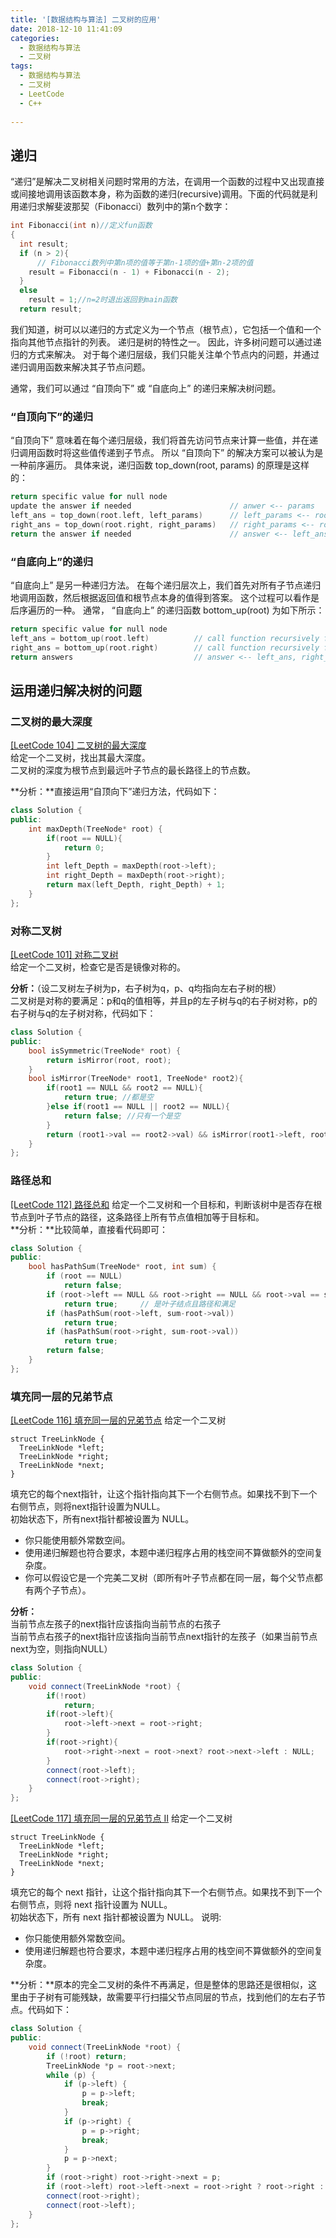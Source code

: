 ```yaml
---
title: '[数据结构与算法] 二叉树的应用'
date: 2018-12-10 11:41:09
categories: 
  - 数据结构与算法
  - 二叉树
tags:
  - 数据结构与算法
  - 二叉树
  - LeetCode
  - C++
 
---
```


## 递归 ##
“递归”是解决二叉树相关问题时常用的方法，在调用一个函数的过程中又出现直接或间接地调用该函数本身，称为函数的递归(recursive)调用。下面的代码就是利用递归求解斐波那契（Fibonacci）数列中的第n个数字：
<!-- more --> 
```cpp
int Fibonacci(int n)//定义fun函数
{
  int result;
  if (n > 2){
      // Fibonacci数列中第n项的值等于第n-1项的值+第n-2项的值
    result = Fibonacci(n - 1) + Fibonacci(n - 2);
  }
  else
    result = 1;//n=2时退出返回到main函数
  return result;
```
我们知道，树可以以递归的方式定义为一个节点（根节点），它包括一个值和一个指向其他节点指针的列表。 递归是树的特性之一。 因此，许多树问题可以通过递归的方式来解决。 对于每个递归层级，我们只能关注单个节点内的问题，并通过递归调用函数来解决其子节点问题。

通常，我们可以通过 “自顶向下” 或 “自底向上” 的递归来解决树问题。
### “自顶向下”的递归 ###
“自顶向下” 意味着在每个递归层级，我们将首先访问节点来计算一些值，并在递归调用函数时将这些值传递到子节点。 所以 “自顶向下” 的解决方案可以被认为是一种前序遍历。 具体来说，递归函数 top_down(root, params) 的原理是这样的：
```cpp
return specific value for null node
update the answer if needed                      // anwer <-- params
left_ans = top_down(root.left, left_params)      // left_params <-- root.val, params
right_ans = top_down(root.right, right_params)   // right_params <-- root.val, params
return the answer if needed                      // answer <-- left_ans, right_ans
```
### “自底向上”的递归 ###
“自底向上” 是另一种递归方法。 在每个递归层次上，我们首先对所有子节点递归地调用函数，然后根据返回值和根节点本身的值得到答案。 这个过程可以看作是后序遍历的一种。 通常， “自底向上” 的递归函数 bottom_up(root) 为如下所示：
```cpp
return specific value for null node
left_ans = bottom_up(root.left)          // call function recursively for left child
right_ans = bottom_up(root.right)        // call function recursively for right child
return answers                           // answer <-- left_ans, right_ans, root.val
```

## 运用递归解决树的问题 ##
### 二叉树的最大深度 ###
[[LeetCode 104] 二叉树的最大深度][1]  
给定一个二叉树，找出其最大深度。  
二叉树的深度为根节点到最远叶子节点的最长路径上的节点数。

**分析：**直接运用“自顶向下”递归方法，代码如下：
```cpp
class Solution {
public:
    int maxDepth(TreeNode* root) {
        if(root == NULL){
            return 0;
        }
        int left_Depth = maxDepth(root->left);
        int right_Depth = maxDepth(root->right);
        return max(left_Depth, right_Depth) + 1;
    }
};
```
### 对称二叉树 ###
[[LeetCode 101] 对称二叉树][2]  
给定一个二叉树，检查它是否是镜像对称的。  

**分析：**（设二叉树左子树为p，右子树为q，p、q均指向左右子树的根）  
二叉树是对称的要满足：p和q的值相等，并且p的左子树与q的右子树对称，p的右子树与q的左子树对称，代码如下：

```cpp
class Solution {
public:
    bool isSymmetric(TreeNode* root) {
        return isMirror(root, root);
    }
    bool isMirror(TreeNode* root1, TreeNode* root2){
        if(root1 == NULL && root2 == NULL){
            return true; //都是空
        }else if(root1 == NULL || root2 == NULL){
            return false; //只有一个是空
        }
        return (root1->val == root2->val) && isMirror(root1->left, root2->right) && isMirror(root1->right,root2->left);
    }
};
```

### 路径总和 ###
[[LeetCode 112] 路径总和][3]
给定一个二叉树和一个目标和，判断该树中是否存在根节点到叶子节点的路径，这条路径上所有节点值相加等于目标和。  
**分析：**比较简单，直接看代码即可：

```cpp
class Solution {
public:
    bool hasPathSum(TreeNode* root, int sum) {
        if (root == NULL)
            return false;
        if (root->left == NULL && root->right == NULL && root->val == sum)
            return true;     // 是叶子结点且路径和满足
        if (hasPathSum(root->left, sum-root->val))
            return true;
        if (hasPathSum(root->right, sum-root->val))
            return true;
        return false;
    }
};
```
### 填充同一层的兄弟节点 ###
[[LeetCode 116] 填充同一层的兄弟节点][4]
给定一个二叉树

    struct TreeLinkNode {
      TreeLinkNode *left;
      TreeLinkNode *right;
      TreeLinkNode *next;
    }
    
填充它的每个next指针，让这个指针指向其下一个右侧节点。如果找不到下一个右侧节点，则将next指针设置为NULL。  
初始状态下，所有next指针都被设置为 NULL。  

 - 你只能使用额外常数空间。
 - 使用递归解题也符合要求，本题中递归程序占用的栈空间不算做额外的空间复杂度。  
 - 你可以假设它是一个完美二叉树（即所有叶子节点都在同一层，每个父节点都有两个子节点）。

**分析：**  
当前节点左孩子的next指针应该指向当前节点的右孩子  
当前节点右孩子的next指针应该指向当前节点next指针的左孩子（如果当前节点next为空，则指向NULL）
```cpp
class Solution {
public:
    void connect(TreeLinkNode *root) {
        if(!root)
            return;
        if(root->left){
            root->left->next = root->right;
        }
        if(root->right){
            root->right->next = root->next? root->next->left : NULL;
        }
        connect(root->left);
        connect(root->right);
    }
};
```
[[LeetCode 117] 填充同一层的兄弟节点 II][5]
给定一个二叉树

    struct TreeLinkNode {
      TreeLinkNode *left;
      TreeLinkNode *right;
      TreeLinkNode *next;
    }

填充它的每个 next 指针，让这个指针指向其下一个右侧节点。如果找不到下一个右侧节点，则将 next 指针设置为 NULL。  
初始状态下，所有 next 指针都被设置为 NULL。
说明:

 - 你只能使用额外常数空间。
 - 使用递归解题也符合要求，本题中递归程序占用的栈空间不算做额外的空间复杂度。  

**分析：**原本的完全二叉树的条件不再满足，但是整体的思路还是很相似，这里由于子树有可能残缺，故需要平行扫描父节点同层的节点，找到他们的左右子节点。代码如下：
```cpp
class Solution {
public:
    void connect(TreeLinkNode *root) {
        if (!root) return;
        TreeLinkNode *p = root->next;
        while (p) {
            if (p->left) {
                p = p->left;
                break;
            }
            if (p->right) {
                p = p->right;
                break;
            }
            p = p->next;
        }
        if (root->right) root->right->next = p; 
        if (root->left) root->left->next = root->right ? root->right : p; 
        connect(root->right);
        connect(root->left);
    }
};
```


  [1]: https://leetcode-cn.com/problems/maximum-depth-of-binary-tree/
  [2]: https://leetcode-cn.com/explore/learn/card/data-structure-binary-tree/3/solve-problems-recursively/13/
  [3]: https://leetcode-cn.com/problems/path-sum/
  [4]: https://leetcode-cn.com/problems/populating-next-right-pointers-in-each-node/
  [5]: https://leetcode-cn.com/problems/populating-next-right-pointers-in-each-node-ii/